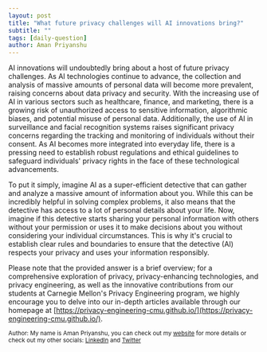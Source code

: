 ```yaml
---
layout: post
title: "What future privacy challenges will AI innovations bring?"
subtitle: ""
tags: [daily-question]
author: Aman Priyanshu
---
```


AI innovations will undoubtedly bring about a host of future privacy challenges. As AI technologies continue to advance, the collection and analysis of massive amounts of personal data will become more prevalent, raising concerns about data privacy and security. With the increasing use of AI in various sectors such as healthcare, finance, and marketing, there is a growing risk of unauthorized access to sensitive information, algorithmic biases, and potential misuse of personal data. Additionally, the use of AI in surveillance and facial recognition systems raises significant privacy concerns regarding the tracking and monitoring of individuals without their consent. As AI becomes more integrated into everyday life, there is a pressing need to establish robust regulations and ethical guidelines to safeguard individuals' privacy rights in the face of these technological advancements.

To put it simply, imagine AI as a super-efficient detective that can gather and analyze a massive amount of information about you. While this can be incredibly helpful in solving complex problems, it also means that the detective has access to a lot of personal details about your life. Now, imagine if this detective starts sharing your personal information with others without your permission or uses it to make decisions about you without considering your individual circumstances. This is why it's crucial to establish clear rules and boundaries to ensure that the detective (AI) respects your privacy and uses your information responsibly.

Please note that the provided answer is a brief overview; for a comprehensive exploration of privacy, privacy-enhancing technologies, and privacy engineering, as well as the innovative contributions from our students at Carnegie Mellon's Privacy Engineering program, we highly encourage you to delve into our in-depth articles available through our homepage at [https://privacy-engineering-cmu.github.io/](https://privacy-engineering-cmu.github.io/).

<small>Author: My name is Aman Priyanshu, you can check out my [website](https://amanpriyanshu.github.io/) for more details or check out my other socials: [LinkedIn](https://www.linkedin.com/in/aman-priyanshu/) and [Twitter](https://twitter.com/AmanPriyanshu6)</small>
